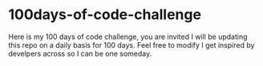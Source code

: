 # 100days-of-code-challenge
Here is my 100 days of code challenge, you are invited
I will be updating this repo on a daily basis for 100 days.
Feel free to modify
I get inspired by develpers across so I can be one someday.
